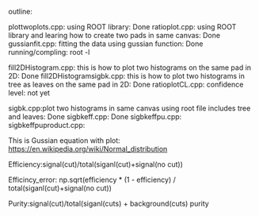 outline:


plottwoplots.cpp: using ROOT library: Done
ratioplot.cpp: using ROOT library and learing how to create two pads in same canvas: Done
gussianfit.cpp: fitting the data using gussian function: Done
running/compling: root -l  


fill2DHistogram.cpp: this is how to plot two histograms on the same pad in 2D: Done 
fill2DHistogramsigbk.cpp: this is how to plot two histograms in tree as leaves on the same pad in 2D: Done
ratioplotCL.cpp: confidence level: not yet

sigbk.cpp:plot two histograms in same canvas using root file includes tree and leaves: Done
sigbkeff.cpp: Done
sigbkeffpu.cpp: 
sigbkeffpuproduct.cpp:

This is Gussian equation with plot:
https://en.wikipedia.org/wiki/Normal_distribution

Efficiency:signal(cut)/total(siganl(cut)+signal(no cut))

Efficincy_error: np.sqrt(efficiency * (1 - efficiency) / total(siganl(cut)+signal(no cut))

Purity:signal(cut)/total(siganl(cuts) + background(cuts)
purity 

 

